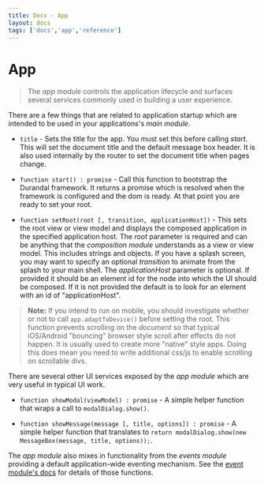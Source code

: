 ```yaml
---
title: Docs - App
layout: docs
tags: ['docs','app','reference']
---
```

# App
#### 

> The _app module_ controls the application lifecycle and surfaces several services commonly used in building a user experience. 

There are a few things that are related to application startup which are intended to be used in your applications's _main module_.

* `title` - Sets the title for the app. You must set this before calling _start_. This will set the document title and the default message box header. It is also used internally by the router to set the document title when pages change.

* `function start() : promise` - Call this function to bootstrap the Durandal framework. It returns a promise which is resolved when the framework is configured and the dom is ready. At that point you are ready to set your root.

* `function setRoot(root [, transition, applicationHost])` - This sets the root view or view model and displays the composed application in the specified application host. The _root_ parameter is required and can be anything that the _composition module_ understands as a view or view model. This includes strings and objects. If you have a splash screen, you may want to specify an optional _transition_ to animate from the splash to your main shell. The _applicationHost_ parameter is optional. If provided it should be an element id for the node into which the UI should be composed. If it is not provided the default is to look for an element with an id of "applicationHost".

> **Note:** If you intend to run on mobile, you should investigate whether or not to call `app.adaptToDevice()` before setting the root. This function prevents scrolling on the _document_ so that typical iOS/Android "bouncing" browser style scroll after effects do not happen. It is usually used to create more "native" style apps. Doing this does mean you need to write additional css/js to enable scrolling on scrollable divs.

There are several other UI services exposed by the _app module_ which are very useful in typical UI work.

* `function showModal(viewModel) : promise` - A simple helper function that wraps a call to `modalDialog.show()`.

* `function showMessage(message [, title, options]) : promise` - A simple helper function that translates to `return modalDialog.show(new MessageBox(message, title, options));`.

The _app module_ also mixes in functionality from the _events module_ providing a default application-wide eventing mechanism. See the [event module's docs](/documentation/Events) for details of those functions.